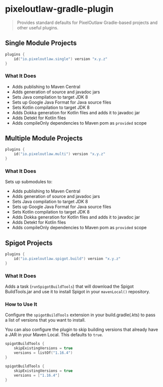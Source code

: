 # pixeloutlaw-gradle-plugin

> Provides standard defaults for PixelOutlaw Gradle-based projects and other useful plugins.

## Single Module Projects

```kotlin
plugins {
    id("io.pixeloutlaw.single") version "x.y.z"
}
```

### What It Does

* Adds publishing to Maven Central
* Adds generation of source and javadoc jars
* Sets Java compilation to target JDK 8
* Sets up Google Java Format for Java source files
* Sets Kotlin compilation to target JDK 8
* Adds Dokka generation for Kotlin files and adds it to javadoc jar
* Adds Detekt for Kotlin files
* Adds compileOnly dependencies to Maven pom as `provided` scope

## Multiple Module Projects

```kotlin
plugins {
    id("io.pixeloutlaw.multi") version "x.y.z"
}
```

### What It Does

Sets up submodules to:

* Adds publishing to Maven Central
* Adds generation of source and javadoc jars
* Sets Java compilation to target JDK 8
* Sets up Google Java Format for Java source files
* Sets Kotlin compilation to target JDK 8
* Adds Dokka generation for Kotlin files and adds it to javadoc jar
* Adds Detekt for Kotlin files
* Adds compileOnly dependencies to Maven pom as `provided` scope

## Spigot Projects

```kotlin
plugins {
    id("io.pixeloutlaw.spigot.build") version "x.y.z"
}
```

### What It Does

Adds a task (`runSpigotBuildTools`) that will download the Spigot BuildTools.jar and use it to install
Spigot in your `mavenLocal()` repository.

### How to Use It

Configure the `spigotBuildTools` extension in your build.gradle(.kts) to pass a list of versions that you
want to install.

You can also configure the plugin to skip building versions that already have a JAR in your Maven Local. This defaults
to `true`.

```kotlin
spigotBuildTools {
    skipExistingVersions = true
    versions = listOf("1.16.4")
}
```
```groovy
spigotBuildTools {
    skipExistingVersions = true
    versions = ["1.16.4"]
}
```
